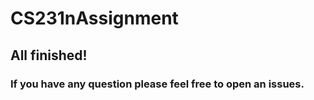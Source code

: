 # CS231nAssignment

## All finished!

### If you have any question please feel free to open an issues.
